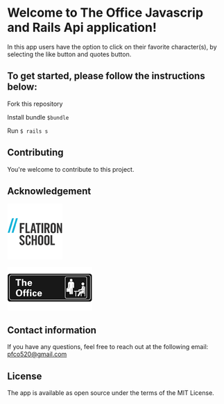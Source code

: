 
# Welcome to The Office Javascrip and Rails Api application! 

In this app users have the option to click on their favorite character(s), by selecting the like button and quotes button. 

## To get started, please follow the instructions below:

Fork this repository 

Install bundle `$bundle`

Run `$ rails s` 

## Contributing

You're welcome to contribute to this project. 

## Acknowledgement

![](images/flatiron_img.png)

![](images/the_office.png)

## Contact information
If you have any questions, feel free to reach out at the following email:
pfco520@gmail.com

## License

The app is available as open source under the terms of the MIT License.

